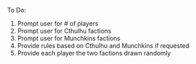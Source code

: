 To Do:
1. Prompt user for # of players
2. Prompt user for Cthulhu factions
3. Prompt user for Munchkins factions
4. Provide rules based on Cthulhu and Munchkins if requested
5. Provide each player the two factions drawn randomly
